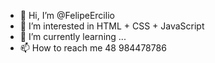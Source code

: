 - 👋 Hi, I’m @FelipeErcilio
- 👀 I’m interested in HTML + CSS + JavaScript
- 🌱 I’m currently learning ...
- 📫 How to reach me  48 984478786

<!---
FelipeErcilio/FelipeErcilio is a ✨ special ✨ repository because its `README.md` (this file) appears on your GitHub profile.
You can click the Preview link to take a look at your changes.
--->
